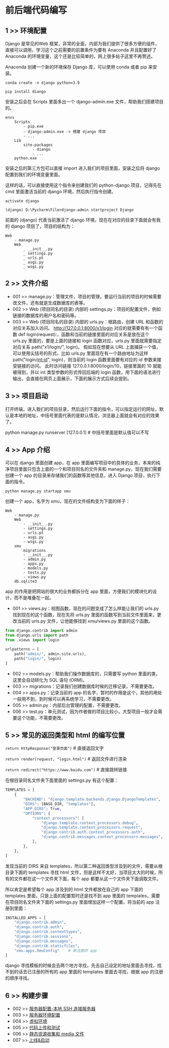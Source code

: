 # 前后端代码编写

## 1 >> 环境配置

Django 是常见的Web 框架，非常的全面，内部为我们提供了很多方便的组件，直接可以调用，学习这个之前需要的前置条件为要有 Anaconda 并且配置好了 Anaconda 的环境变量，这个还是比较简单的，网上很多帖子这里不再赘述。

Anaconda 创建一个新的环境保存 Django 库，可以使用 conda 或者 pip 来安装。

`conda create -n django python=3.9`

`pip install diango`

安装之后会在 Scripts 里面多出一个 django-admin.exe 文件，帮助我们搭建项目的。

```
envs 
    Scripts
        - pip.exe
        - django-admin.exe -> 搭建 django 项目
        - ...
    Lib 
        site-packages
            - diango
            - ...
    python.exe
```

安装之后的第三方包可以直接 import 进入我们的项目里面，安装之后将 django 配置到我们的环境变量里面。

这样的话，可以直接使用这个指令来创建我们的 python-django 项目，记得先在 cmd 里面激活当前的 django 环境，然后执行指令创建。

`activate django`

`(django) D:\Pycharm\File>django-admin startproject Django`

前面的 (django) 代表当前激活了 django 环境，现在在对应的目录下面就会有我的 django 项目了，项目的结构为：

```
Web
    - manage.py
    Web
        _ __init__.py
        _ settings.py
        _ urls.pt
        _ asgi.py
        _ wsgi.py
```

## 2 >> 文件介绍

- 001 >> manage.py：管理文件，项目的管理，要运行当前的项目的时候需要改文件，还有就是生成数据库的表等。
- 002 >> Web (项目同名的目录) 内部的 settings.py：项目的配置文件，例如链接的数据库的用户名和密码等。
- 003 >> Web (项目同名的目录) 内部的 urls.py：根路由，创建 URL 和函数的对应关系加入访问。
    http://127.0.0.1:8000/x1/login 对应的就需要有有一个函数 def login(request):，函数和当前的链接里面的对应关系是放在这个 urls.py 里面的，要是上面的链接和 login 函数对应，urls.py 里面就需要指定对应关系 path("x1/login/", login)。
    假如现在想要从 URL 上面捕获一个值，可以使用尖括号的形式，比如 urls.py 里面现在有一个路由地址为这样 path("login/<int:id>", login)，则当前的 login 函数里面要有对应的 id 参数来接受链接的访问。
    此时访问链接 127.0.0.1:8000/login/10，链接里面的 10 就能被得到，并以 int 类型参数的形式传回后端的 login 函数，用下面的语法进行输出，会直接在网页上面展示，下面的展示方式后续会提到。

## 3 >> 项目启动

打开终端，进入我们的项目目录，然后运行下面的指令，可以指定运行的网址，默认是本地的地址，中括号里面代表的是默认情况，浏览器上面就会有对应的效果了。

python manage.py runserver [127.0.0.1] # 中括号里面是默认值可以不写

## 4 >> App 介绍

可以在 django 里面创建 app，在 app 里面编写项目中的具体的业务，本来的纯净项目里面只包含上面的一个和项目同名的文件夹和 manage.py，现在我们需要创建一个 app 的目录来存储我们的函数等其他信息，进入 Django 项目，执行下面的指令。

`python manage.py startapp xmu`

创建一个 app，名字为 xmu，现在的文件结构变为下面的样子：

```
Web
    - manage.py
    Web
        - __init__.py
        - settings.py
        - urls.pt
        - asgi.py
        - wsgi.py
    xmu
        migrations
        - __init__.py
        - admin.py
        - apps.py
        - models.py
        - tests.py
        - views.py
    db.sqlite3
```

app 的作用是把网站的很大的业务都拆分在 app 里面，方便我们的模块化的设计，而不是堆叠在一起。

- 001 >> views.py：视图函数，现在的问题变成了怎么样能让我们的 urls.py 找到现在的这个函数，现在先将 urls.py 里面的函数写到当前文件里面来，更改当前的 urls.py 文件，让他能够找到 xmu/views.py 里面的这个函数。

```python
from django.contrib import admin
from django.urls import path
from .views import login

urlpatterns = [
    path("admin/", admin.site.urls),
    path("login/", login)
]
```

- 002 >> models.py：帮助我们操作数据库的，只需要写 python 里面的类，这里会自动转化为 SQL 语句 (ORM)。
- 003 >> migrations：记录我们创建数据库时候的迁移记录，不需要更改。
- 004 >> apps.py：记录当前的 app 的名字，暂时的作用是这个，其他的用处一般用不到，到时候可以再系统学习，不需要更改。
- 005 >> admin.py：内部后台管理的配置，不需要更改。
- 006 >> test.py：单元测试，因为作者做的项目比较小，大型项目一般才会需要这个功能，不需要更改。

## 5 >> 常见的返回类型和 html 的编写位置

`return HttpResponse("登录页面")` # 直接返回文字

`return render(request, "login.html")` # 返回文件进行渲染

`return redirect("https://www.baidu.com")` # 直接跳转链接

在根目录同名文件夹下面里面的 settings.py 有这个配置：

```python
TEMPLATES = [
    {
        "BACKEND": "django.template.backends.django.DjangoTemplates",
        "DIRS": [BASE_DIR, "templates"],
        "APP_DIRS": True,
        "OPTIONS": {
            "context_processors": [
                "django.template.context_processors.debug",
                "django.template.context_processors.request",
                "django.contrib.auth.context_processors.auth",
                "django.contrib.messages.context_processors.messages",
            ],
        },
    },
]
```

发现当前的 DIRS 来自 templates，所以第二种返回类型涉及到的文件，需要从根目录下面的 templates 寻找 html 文件，但是这样不太好，当项目太大的时候，所有的文件都在这一个文件夹下面，每个 app 都要从这一个文件夹下面调取文件。

所以肯定是希望每个 app 涉及到的 html 文件都放在自己的 app 下面的 templates 里面，只是上面的配置暂时还是找不到 app 里面的 templates，需要在项目同名文件夹下面的 settings.py 里面增加这样一个配置，将当前的 app 注册到里面：

```python
INSTALLED_APPS = [
    "django.contrib.admin",
    "django.contrib.auth",
    "django.contrib.contenttypes",
    "django.contrib.sessions",
    "django.contrib.messages",
    "django.contrib.staticfiles",
    "xmu.apps.XmuConfig"    # 新注册的 app
]
```

django 寻找模板的时候会去两个地方寻找，先去自己设定的地址里面去寻找，找不到的话去已注册的所有的 app 里面的 templates 里面去寻找，根据 app 的注册的顺序寻找。

## 6 >> 构建步骤

- 002 >> [服务器配置-本地 SSH 连接服务器](https://github.com/fangqing408/03-xmu-llap/blob/master/recognition/002.md)
- 003 >> [服务器环境配置](https://github.com/fangqing408/03-xmu-llap/blob/master/recognition/003.md)
- 004 >> [虚拟环境](https://github.com/fangqing408/03-xmu-llap/blob/master/recognition/004.md)
- 005 >> [代码上传和测试](https://github.com/fangqing408/03-xmu-llap/blob/master/recognition/005.md)
- 006 >> [静态资源收集和 media 文件](https://github.com/fangqing408/03-xmu-llap/blob/master/recognition/006.md)
- 007 >> [上线&启动](https://github.com/fangqing408/03-xmu-llap/blob/master/recognition/007.md)
